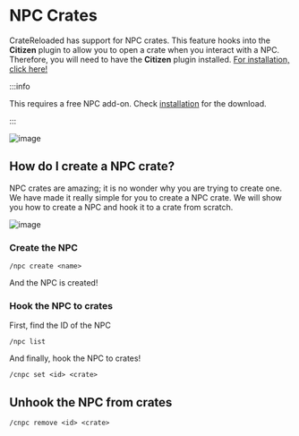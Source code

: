 # NPC Crates

CrateReloaded has support for NPC crates. This feature hooks into the **Citizen** plugin to allow you to open a crate when you interact with a NPC.
Therefore, you will need to have the **Citizen** plugin installed. [For installation, click here!](../getting-started/installation.md)

:::info

This requires a free NPC add-on. Check [installation](../getting-started/installation.md) for the download.

:::

![image](https://proxy.spigotmc.org/80982abba446a8540b6b0c1d67b6a7bc5c2db323?url=http%3A%2F%2Fi.imgur.com%2Fcjs3WD0.png)


## How do I create a NPC crate?

NPC crates are amazing; it is no wonder why you are trying to create one.
We have made it really simple for you to create a NPC crate.
We will show you how to create a NPC and hook it to a crate from scratch.

![image](https://i.imgur.com/ZkKchJQ.gifV)

### Create the NPC

```
/npc create <name>
```

And the NPC is created!

### Hook the NPC to crates

First, find the ID of the NPC

```
/npc list
```

And finally, hook the NPC to crates!

```
/cnpc set <id> <crate>
```

## Unhook the NPC from crates

```
/cnpc remove <id> <crate>
```

